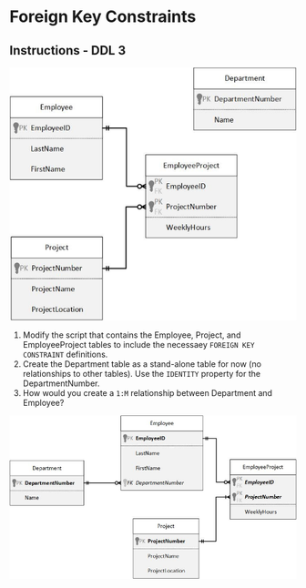 # Foreign Key Constraints

## Instructions - DDL 3
![fks](images/fks.jpg)
1. Modify the script that contains the Employee, Project, and EmployeeProject tables to include the necessaey `FOREIGN KEY CONSTRAINT` definitions.
2. Create the Department table as a stand-alone table for now (no relationships to other tables). Use the `IDENTITY` property for the DepartmentNumber.
3. How would you create a `1:M` relationship between Department and Employee?

![fks_plus_department](images/fks_plus-department.jpg)

```sql

```